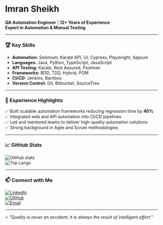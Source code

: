 # Imran Sheikh  

 **QA Automation Engineer** | **12+ Years of Experience**  
 **Expert in Automation & Manual Testing**  

---

### 🏆 **Key Skills**  
- **Automation:** Selenium, Karate API, UI, Cypress, Playwright, Appium  
- **Languages:** Java, Python, TypeScript, JavaScript  
- **API Testing:** Karate, Rest Assured, Postman  
- **Frameworks:** BDD, TDD, Hybrid, POM  
- **CI/CD:** Jenkins, Bamboo  
- **Version Control:** Git, Bitbucket, SourceTree  

---

### 🌟 **Experience Highlights**  
✅ Built scalable automation frameworks reducing regression time by **40%**  
✅ Integrated web and API automation into CI/CD pipelines  
✅ Led and mentored teams to deliver high-quality automation solutions  
✅ Strong background in Agile and Scrum methodologies  

---

### 📈 **GitHub Stats**  
![GitHub stats](https://github-readme-stats.vercel.app/api?username=imransheikh&show_icons=true&theme=tokyonight)  
![Top Langs](https://github-readme-stats.vercel.app/api/top-langs/?username=imransheikh&layout=compact&theme=tokyonight)  

---

### 📫 **Connect with Me**  
[![LinkedIn](https://img.shields.io/badge/LinkedIn-blue?style=flat&logo=linkedin)](https://www.linkedin.com/in/qa-imran-sheikh)  
[![GitHub](https://img.shields.io/badge/GitHub-grey?style=flat&logo=github)](https://github.com/imransheikh)  
[![Email](https://img.shields.io/badge/Email-red?style=flat&logo=gmail)](mailto:imran.pbh@gmail.com)  

---

⭐️ *"Quality is never an accident; it is always the result of intelligent effort."*  
